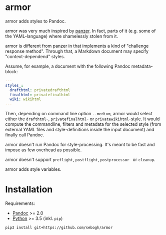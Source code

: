 # armor

armor adds styles to Pandoc. 

armor was very much inspired by [panzer]. In fact, parts of it (e.g. some of the YAML-language) where shamelessly stolen from it. 

armor is different from panzer in that implements a kind of "challenge response method". Through that, a Markdown document may specify "context-dependend" styles.

Assume, for example, a document with the following Pandoc metadata-block:

```yaml
---
styles_:
  drafthtml: privatedrafthtml
  finalhtml: privatefinalhtml
  wiki: wikihtml
---
```

Then, depending on command line option `--medium`, armor would select either the `drafthtml`-, `privatefinalhtml`- or `privatewikihtml`-style. It would compute the commandline, filters and metadata for the selected style (from external YAML files and style-definitions inside the input document) and finally call Pandoc.

armor doesn't run Pandoc for style-processing. It's meant to be fast and impose as few overhead as possible.

armor doesn't support `preflight`, `postflight`, `postprocessor ` or `cleanup`. 

armor adds style variables. 

# Installation

Requirements:

-    [Pandoc] >= 2.0
-    [Python] >= 3.5 (inkl. `pip`)

````bash
pip3 install git+https://github.com/sebogh/armor
````

[Pandoc]: https://pandoc.org/
[Python]: https://www.python.org/downloads/
[panzer]: https://github.com/msprev/panzer
